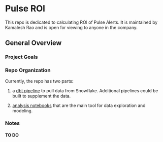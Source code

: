 # Pulse ROI

This repo is dedicated to calculating ROI of Pulse Alerts. It is maintained by Kamalesh Rao and is open for viewing to anyone in the company.

## General Overview

### Project Goals



### Repo Organization

Currently, the repo has two parts: 

1) a [dbt pipeline](https://github.com/komodokamalesh/Pulse_ROI/tree/main/dbt) to pull  data from Snowflake. Additional pipelines could be built to supplement the data. 

1) [analysis notebooks](https://github.com/komodokamalesh/Pulse_ROI/tree/main/analysis) that are the main tool for data exploration and modeling. 

### Notes

#### TO DO


